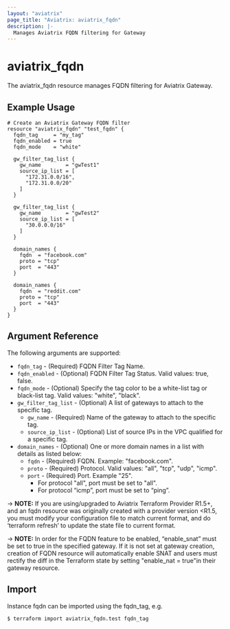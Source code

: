 ```yaml
---
layout: "aviatrix"
page_title: "Aviatrix: aviatrix_fqdn"
description: |-
  Manages Aviatrix FQDN filtering for Gateway
---
```


# aviatrix_fqdn

The aviatrix_fqdn resource manages FQDN filtering for Aviatrix Gateway.

## Example Usage

```hcl
# Create an Aviatrix Gateway FQDN filter
resource "aviatrix_fqdn" "test_fqdn" {
  fqdn_tag     = "my_tag"
  fqdn_enabled = true
  fqdn_mode    = "white"
  
  gw_filter_tag_list {
    gw_name        = "gwTest1"
    source_ip_list = [
      "172.31.0.0/16", 
      "172.31.0.0/20"
    ]
  }
  
  gw_filter_tag_list {
    gw_name        = "gwTest2"
    source_ip_list = [
      "30.0.0.0/16"
    ]
  }
  
  domain_names {
    fqdn  = "facebook.com"
    proto = "tcp"
    port  = "443"
  }
  
  domain_names {
    fqdn  = "reddit.com"
    proto = "tcp"
    port  = "443"
  }
}
```

## Argument Reference

The following arguments are supported:

* `fqdn_tag` - (Required) FQDN Filter Tag Name.
* `fqdn_enabled` - (Optional) FQDN Filter Tag Status. Valid values: true, false.
* `fqdn_mode` - (Optional) Specify the tag color to be a white-list tag or black-list tag. Valid values: "white", "black".
* `gw_filter_tag_list` - (Optional) A list of gateways to attach to the specific tag.
  * `gw_name` - (Required) Name of the gateway to attach to the specific tag. 
  * `source_ip_list` - (Optional) List of source IPs in the VPC qualified for a specific tag.
* `domain_names` - (Optional) One or more domain names in a list with details as listed below:
  * `fqdn` - (Required) FQDN. Example: "facebook.com".
  * `proto` - (Required) Protocol. Valid values: "all", "tcp", "udp", "icmp".
  * `port` - (Required) Port. Example "25".
    * For protocol "all", port must be set to "all".
    * For protocol “icmp”, port must be set to “ping”.

-> **NOTE:** If you are using/upgraded to Aviatrix Terraform Provider R1.5+, and an fqdn resource was originally created with a provider version <R1.5, you must modify your configuration file to match current format, and do ‘terraform refresh’ to update the state file to current format. 

-> **NOTE:** In order for the FQDN feature to be enabled, “enable_snat” must be set to true in the specified gateway. If it is not set at gateway creation, creation of FQDN resource will automatically enable SNAT and users must rectify the diff in the Terraform state by setting "enable_nat = true"in their gateway resource.

## Import

Instance fqdn can be imported using the fqdn_tag, e.g.

```
$ terraform import aviatrix_fqdn.test fqdn_tag
```